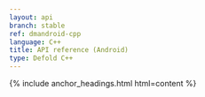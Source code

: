 ```yaml
---
layout: api
branch: stable
ref: dmandroid-cpp
language: C++
title: API reference (Android)
type: Defold C++
---
```

{% include anchor_headings.html html=content %}
